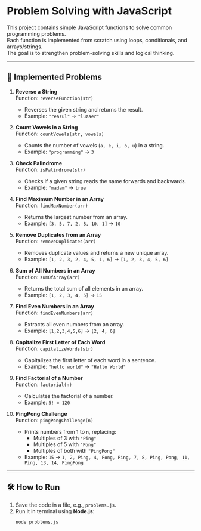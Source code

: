 # Problem Solving with JavaScript

This project contains simple JavaScript functions to solve common programming problems.  
Each function is implemented from scratch using loops, conditionals, and arrays/strings.  
The goal is to strengthen problem-solving skills and logical thinking.

---

## 🚀 Implemented Problems

1. **Reverse a String**  
   Function: `reverseFunction(str)`  
   - Reverses the given string and returns the result.  
   - Example: `"reazul"` → `"luzaer"`

2. **Count Vowels in a String**  
   Function: `countVowels(str, vowels)`  
   - Counts the number of vowels (`a, e, i, o, u`) in a string.  
   - Example: `"programming"` → `3`

3. **Check Palindrome**  
   Function: `isPalindrome(str)`  
   - Checks if a given string reads the same forwards and backwards.  
   - Example: `"madam"` → `true`

4. **Find Maximum Number in an Array**  
   Function: `findMaxNumber(arr)`  
   - Returns the largest number from an array.  
   - Example: `[3, 5, 7, 2, 8, 10, 1]` → `10`

5. **Remove Duplicates from an Array**  
   Function: `removeDuplicates(arr)`  
   - Removes duplicate values and returns a new unique array.  
   - Example: `[1, 2, 3, 2, 4, 5, 1, 6]` → `[1, 2, 3, 4, 5, 6]`

6. **Sum of All Numbers in an Array**  
   Function: `sumOfArray(arr)`  
   - Returns the total sum of all elements in an array.  
   - Example: `[1, 2, 3, 4, 5]` → `15`

7. **Find Even Numbers in an Array**  
   Function: `findEvenNumbers(arr)`  
   - Extracts all even numbers from an array.  
   - Example: `[1,2,3,4,5,6]` → `[2, 4, 6]`

8. **Capitalize First Letter of Each Word**  
   Function: `capitalizeWords(str)`  
   - Capitalizes the first letter of each word in a sentence.  
   - Example: `"hello world"` → `"Hello World"`

9. **Find Factorial of a Number**  
   Function: `factorial(n)`  
   - Calculates the factorial of a number.  
   - Example: `5! = 120`

10. **PingPong Challenge**  
    Function: `pingPongChallenge(n)`  
    - Prints numbers from 1 to `n`, replacing:  
      - Multiples of 3 with `"Ping"`  
      - Multiples of 5 with `"Pong"`  
      - Multiples of both with `"PingPong"`  
    - Example: `15` → `1, 2, Ping, 4, Pong, Ping, 7, 8, Ping, Pong, 11, Ping, 13, 14, PingPong`

---

## 🛠️ How to Run

1. Save the code in a file, e.g., `problems.js`.  
2. Run it in terminal using **Node.js**:  
   ```bash
   node problems.js
